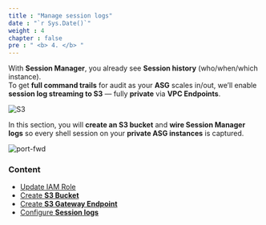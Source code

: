 ```yaml
---
title : "Manage session logs"
date : "`r Sys.Date()`"
weight : 4
chapter : false
pre : " <b> 4. </b> "
---
```


With **Session Manager**, you already see **Session history** (who/when/which instance).  
To get **full command trails** for audit as your **ASG** scales in/out, we’ll enable **session log streaming to S3** — fully **private** via **VPC Endpoints**.

![S3](/images/4.s3/001-s3.png)

In this section, you will **create an S3 bucket** and **wire Session Manager logs** so every shell session on your **private ASG instances** is captured.

![port-fwd](/images/arc-log.png)

### Content
- [Update IAM Role](./4.1-updateiamrole/)
- [Create **S3 Bucket**](./4.2-creates3bucket/)
- [Create **S3 Gateway Endpoint**](./4.3-creategwes3/)
- [Configure **Session logs**](./4.4-configsessionlogs/)
